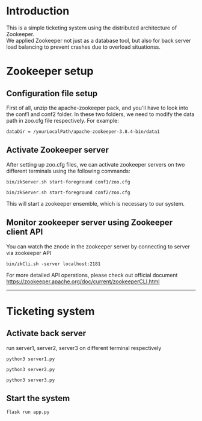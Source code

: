 # Introduction
This is a simple ticketing system using the distributed architecture of Zookeeper.<br />
We applied Zookeeper not just as a database tool, but also for back server load balancing to prevent crashes due to overload situationss. 

# Zookeeper setup
## Configuration file setup
First of all, unzip the apache-zookeeper pack, and you'll have to look into the conf1 and conf2 folder. In these two folders, we need to modify the data path in zoo.cfg file respectively.
For example:
```
dataDir = /yourLocalPath/apache-zookeeper-3.8.4-bin/data1
```

## Activate Zookeeper server
After setting up zoo.cfg files, we can activate zookeeper servers on two different terminals using the following commands: 

```
bin/zkServer.sh start-foreground conf1/zoo.cfg
```

```
bin/zkServer.sh start-foreground conf2/zoo.cfg
```
This will start a zookeeper ensemble, which is necessary to our system.

## Monitor zookeeper server using Zookeeper client API
You can watch the znode in the zookeeper server by connecting to server via zookeeper API 
```
bin/zkCli.sh -server localhost:2181
```
For more detailed API operations, please check out official document https://zookeeper.apache.org/doc/current/zookeeperCLI.html

---

# Ticketing system
## Activate back server
run server1, server2, server3 on different terminal respectively
```
python3 server1.py 
```
```
python3 server2.py
```
```
python3 server3.py 
```
## Start the system
```
flask run app.py
```
